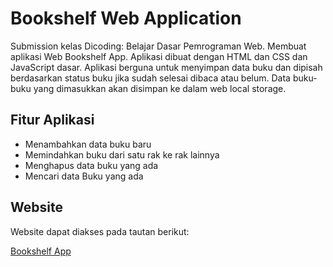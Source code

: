 # Bookshelf Web Application
Submission kelas Dicoding: Belajar Dasar Pemrograman Web. Membuat aplikasi Web Bookshelf App. Aplikasi dibuat dengan HTML dan CSS dan JavaScript dasar. Aplikasi berguna untuk menyimpan data buku dan dipisah berdasarkan status buku jika sudah selesai dibaca atau belum. Data buku-buku yang dimasukkan akan disimpan ke dalam web local storage.

## Fitur Aplikasi
- Menambahkan data buku baru
- Memindahkan buku dari satu rak ke rak lainnya
- Menghapus data buku yang ada
- Mencari data Buku yang ada


## Website
Website dapat diakses pada tautan berikut:

[Bookshelf App](https://warrenpolandra.github.io/Submission-Dicoding-Belajar-Membuat-Front-End-Web-Pemula/)
